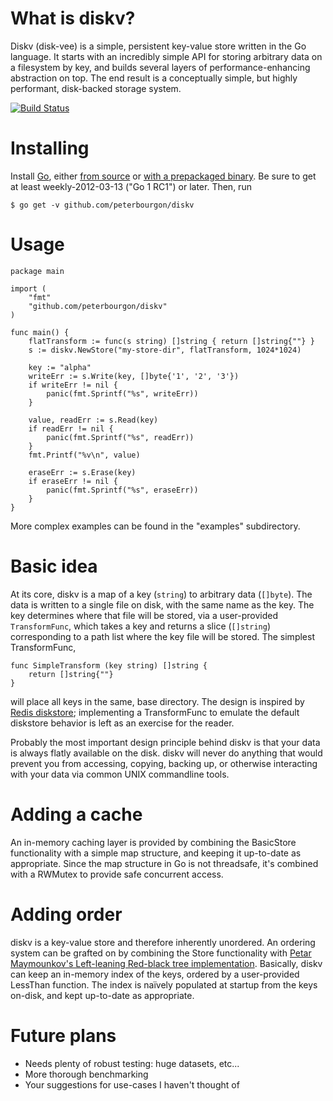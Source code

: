 # What is diskv?

Diskv (disk-vee) is a simple, persistent key-value store written in the Go
language. It starts with an incredibly simple API for storing arbitrary data on
a filesystem by key, and builds several layers of performance-enhancing
abstraction on top.  The end result is a conceptually simple, but highly
performant, disk-backed storage system.

[![Build Status][1]][2]

[1]: https://secure.travis-ci.org/peterbourgon/diskv.png
[2]: http://www.travis-ci.org/peterbourgon/diskv

# Installing

Install [Go][3], either [from source][4] or [with a prepackaged binary][5]. Be
sure to get at least weekly-2012-03-13 ("Go 1 RC1") or later. Then, run

```
$ go get -v github.com/peterbourgon/diskv
```

[3]: http://weekly.golang.org
[4]: http://weekly.golang.org/doc/install/source
[5]: http://weekly.golang.org/doc/install

# Usage

```
package main

import (
	"fmt"
	"github.com/peterbourgon/diskv"
)

func main() {
	flatTransform := func(s string) []string { return []string{""} }
	s := diskv.NewStore("my-store-dir", flatTransform, 1024*1024)

	key := "alpha"
	writeErr := s.Write(key, []byte{'1', '2', '3'})
	if writeErr != nil {
		panic(fmt.Sprintf("%s", writeErr))
	}

	value, readErr := s.Read(key)
	if readErr != nil {
		panic(fmt.Sprintf("%s", readErr))
	}
	fmt.Printf("%v\n", value)

	eraseErr := s.Erase(key)
	if eraseErr != nil {
		panic(fmt.Sprintf("%s", eraseErr))
	}
}
```

More complex examples can be found in the "examples" subdirectory.

# Basic idea

At its core, diskv is a map of a key (`string`) to arbitrary data (`[]byte`).
The data is written to a single file on disk, with the same name as the key.
The key determines where that file will be stored, via a user-provided
`TransformFunc`, which takes a key and returns a slice (`[]string`)
corresponding to a path list where the key file will be stored. The simplest
TransformFunc,

```
func SimpleTransform (key string) []string {
    return []string{""}
}
```

will place all keys in the same, base directory. The design is inspired by
[Redis diskstore][6]; implementing a TransformFunc to emulate the default
diskstore behavior is left as an exercise for the reader.

[6]: http://groups.google.com/group/redis-db/browse_thread/thread/d444bc786689bde9?pli=1

Probably the most important design principle behind diskv is that your data is
always flatly available on the disk. diskv will never do anything that would
prevent you from accessing, copying, backing up, or otherwise interacting with
your data via common UNIX commandline tools.

# Adding a cache

An in-memory caching layer is provided by combining the BasicStore
functionality with a simple map structure, and keeping it up-to-date as
appropriate. Since the map structure in Go is not threadsafe, it's combined
with a RWMutex  to provide safe concurrent access. 

# Adding order

diskv is a key-value store and therefore inherently unordered. An ordering
system can be grafted on by combining the Store functionality with [Petar
Maymounkov's Left-leaning Red-black tree implementation][7]. Basically, diskv
can keep an in-memory index of the keys, ordered by a user-provided LessThan
function. The index is naïvely populated at startup from the keys on-disk, and
kept up-to-date as appropriate.

[7]: https://github.com/petar/GoLLRB 

# Future plans
 
 * Needs plenty of robust testing: huge datasets, etc... 
 * More thorough benchmarking
 * Your suggestions for use-cases I haven't thought of
